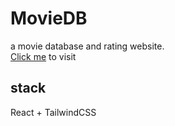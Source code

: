 # MovieDB
a movie database and rating website.\
[Click me](https://moviedb-phyauab.netlify.app/) to visit

## stack
React + TailwindCSS

